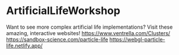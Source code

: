 # ArtificialLifeWorkshop

Want to see more complex artificial life implementations? Visit these amazing, interactive websites!
https://www.ventrella.com/Clusters/
https://sandbox-science.com/particle-life
https://webgl-particle-life.netlify.app/
